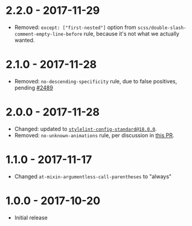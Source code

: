 # 2.2.0 - 2017-11-29
* Removed: `except: ["first-nested"]` option from `scss/double-slash-comment-empty-line-before` rule, because it's not what we actually wanted.

# 2.1.0 - 2017-11-28
* Removed: `no-descending-specificity` rule, due to false positives, pending [#2489](https://github.com/stylelint/stylelint/issues/2489)

# 2.0.0 - 2017-11-28
* Changed: updated to [`stylelint-config-standard@18.0.0`](https://github.com/stylelint/stylelint-config-standard/releases/tag/18.0.0).
* Removed: `no-unknown-animations` rule, per discussion in [this PR](https://github.com/stylelint/stylelint-config-recommended/pull/9).

# 1.1.0 - 2017-11-17
* Changed `at-mixin-argumentless-call-parentheses` to "always"

# 1.0.0 - 2017-10-20
* Initial release
